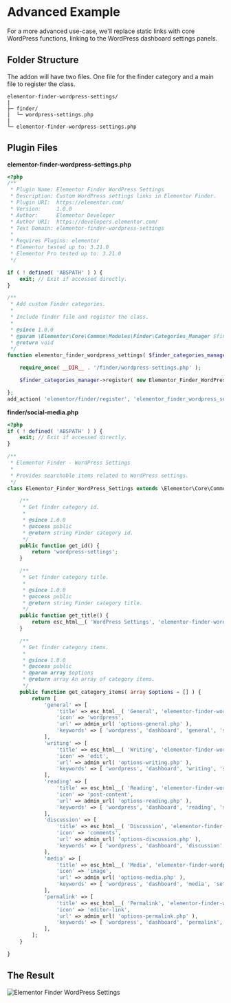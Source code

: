 # Advanced Example

<Badge type="tip" vertical="top" text="Elementor Core" /> <Badge type="warning" vertical="top" text="Basic" />

For a more advanced use-case, we'll replace static links with core WordPress functions, linking to the WordPress dashboard settings panels.

## Folder Structure

The addon will have two files. One file for the finder category and a main file to register the class.

```
elementor-finder-wordpress-settings/
|
├─ finder/
|  └─ wordpress-settings.php
|
└─ elementor-finder-wordpress-settings.php
```

## Plugin Files

**elementor-finder-wordpress-settings.php**

```php
<?php
/**
 * Plugin Name: Elementor Finder WordPress Settings
 * Description: Custom WordPress settings links in Elementor Finder.
 * Plugin URI:  https://elementor.com/
 * Version:     1.0.0
 * Author:      Elementor Developer
 * Author URI:  https://developers.elementor.com/
 * Text Domain: elementor-finder-wordpress-settings
 *
 * Requires Plugins: elementor
 * Elementor tested up to: 3.21.0
 * Elementor Pro tested up to: 3.21.0
 */

if ( ! defined( 'ABSPATH' ) ) {
	exit; // Exit if accessed directly.
}

/**
 * Add custom Finder categories.
 *
 * Include finder file and register the class.
 *
 * @since 1.0.0
 * @param \Elementor\Core\Common\Modules\Finder\Categories_Manager $finder_categories_manager.
 * @return void
 */
function elementor_finder_wordpress_settings( $finder_categories_manager ) {

	require_once( __DIR__ . '/finder/wordpress-settings.php' );

	$finder_categories_manager->register( new Elementor_Finder_WordPress_Settings() );

};
add_action( 'elementor/finder/register', 'elementor_finder_wordpress_settings' );
```

**finder/social-media.php**

```php
<?php
if ( ! defined( 'ABSPATH' ) ) {
	exit; // Exit if accessed directly.
}

/**
 * Elementor Finder - WordPress Settings
 *
 * Provides searchable items related to WordPress settings.
 */
class Elementor_Finder_WordPress_Settings extends \Elementor\Core\Common\Modules\Finder\Base_Category {

	/**
	 * Get finder category id.
	 *
	 * @since 1.0.0
	 * @access public
	 * @return string Finder category id.
	 */
	public function get_id() {
		return 'wordpress-settings';
	}

	/**
	 * Get finder category title.
	 *
	 * @since 1.0.0
	 * @access public
	 * @return string Finder category title.
	 */
	public function get_title() {
		return esc_html__( 'WordPress Settings', 'elementor-finder-wordpress-settings' );
	}

	/**
	 * Get finder category items.
	 *
	 * @since 1.0.0
	 * @access public
	 * @param array $options
	 * @return array An array of category items.
	 */
	public function get_category_items( array $options = [] ) {
		return [
			'general' => [
				'title' => esc_html__( 'General', 'elementor-finder-wordpress-settings' ),
				'icon' => 'wordpress',
				'url' => admin_url( 'options-general.php' ),
				'keywords' => [ 'wordpress', 'dashboard', 'general', 'settings' ],
			],
			'writing' => [
				'title' => esc_html__( 'Writing', 'elementor-finder-wordpress-settings' ),
				'icon' => 'edit',
				'url' => admin_url( 'options-writing.php' ),
				'keywords' => [ 'wordpress', 'dashboard', 'writing', 'settings' ],
			],
			'reading' => [
				'title' => esc_html__( 'Reading', 'elementor-finder-wordpress-settings' ),
				'icon' => 'post-content',
				'url' => admin_url( 'options-reading.php' ),
				'keywords' => [ 'wordpress', 'dashboard', 'reading', 'settings' ],
			],
			'discussion' => [
				'title' => esc_html__( 'Discussion', 'elementor-finder-wordpress-settings' ),
				'icon' => 'comments',
				'url' => admin_url( 'options-discussion.php' ),
				'keywords' => [ 'wordpress', 'dashboard', 'discussion', 'settings' ],
			],
			'media' => [
				'title' => esc_html__( 'Media', 'elementor-finder-wordpress-settings' ),
				'icon' => 'image',
				'url' => admin_url( 'options-media.php' ),
				'keywords' => [ 'wordpress', 'dashboard', 'media', 'settings' ],
			],
			'permalink' => [
				'title' => esc_html__( 'Permalink', 'elementor-finder-wordpress-settings' ),
				'icon' => 'editor-link',
				'url' => admin_url( 'options-permalink.php' ),
				'keywords' => [ 'wordpress', 'dashboard', 'permalink', 'settings' ],
			],
		];
	}

}
```

## The Result

<img :src="$withBase('/assets/img/elementor-finder-wordPress-settings.png')" alt="Elementor Finder WordPress Settings">
